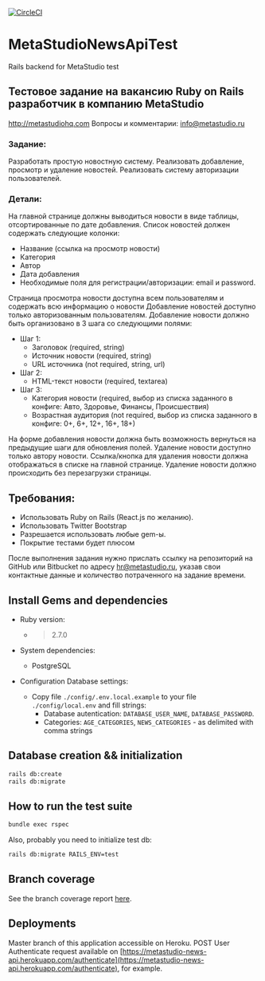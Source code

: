 [![CircleCI](https://circleci.com/gh/r72cccp/MetaStudioNewsApiTest.svg?style=svg)](https://circleci.com/gh/r72cccp/MetaStudioNewsApiTest)

# MetaStudioNewsApiTest
Rails backend for MetaStudio test

## Тестовое задание на вакансию Ruby on Rails разработчик в компанию MetaStudio

http://metastudiohq.com
Вопросы и комментарии: info@metastudio.ru

### Задание:

Разработать простую новостную систему. Реализовать добавление, просмотр и удаление новостей. Реализовать систему
авторизации пользователей.

### Детали:

На главной странице должны выводиться новости в виде таблицы, отсортированные по дате добавления. Список новостей должен
содержать следующие колонки:
  * Название (ссылка на просмотр новости)
  * Категория
  * Автор
  * Дата добавления
  * Необходимые поля для регистрации/авторизации: email и password.

Страница просмотра новости доступна всем пользователям и содержать всю информацию о новости
Добавление новостей доступно только авторизованным пользователям.
Добавление новости должно быть организовано в 3 шага со следующими полями:
  * Шаг 1:
    - Заголовок (required, string)
    - Источник новости (required, string)
    - URL источника (not required, string, url)
  * Шаг 2:
    - HTML-текст новости (required, textarea)
  * Шаг 3:
    - Категория новости (required, выбор из списка заданного в конфиге: Авто, Здоровье, Финансы, Происшествия)
    - Возрастная аудитория (not required, выбор из списка заданного в конфиге: 0+, 6+, 12+, 16+, 18+)

На форме добавления новости должна быть возможность вернуться на предыдущие шаги для обновления полей.
Удаление новости доступно только автору новости. Ссылка/кнопка для удаления новости должна отображаться в списке на
главной странице. Удаление новости должно происходить без перезагрузки страницы.



## Требования:

* Использовать Ruby on Rails (React.js по желанию).
* Использовать Twitter Bootstrap
* Разрешается использовать любые gem-ы.
* Покрытие тестами будет плюсом

После выполнения задания нужно прислать ссылку на репозиторий на GitHub или Bitbucket по адресу hr@metastudio.ru, указав
свои контактные данные и количество потраченного на задание времени.


## Install Gems and dependencies
* Ruby version:
  - > 2.7.0

* System dependencies:
  - PostgreSQL

* Configuration
  Database settings:
  - Copy file `./config/.env.local.example` to your file `./config/local.env` and fill strings:
    - Database autentication: `DATABASE_USER_NAME`, `DATABASE_PASSWORD`.
    - Categories: `AGE_CATEGORIES`, `NEWS_CATEGORIES` - as delimited with comma strings

## Database creation && initialization
  ```bash
  rails db:create
  rails db:migrate
  ```

## How to run the test suite
  ```bash
  bundle exec rspec
  ```

  Also, probably you need to initialize test db:
  ```bash
  rails db:migrate RAILS_ENV=test
  ```

## Branch coverage
  See the branch coverage report [here](https://htmlpreview.github.io/?https://github.com/r72cccp/MetaStudioNewsApiTest/blob/master/public/coverage/index.html).

## Deployments
  Master branch of this application accessible on Heroku.
  POST User Authenticate request available on [https://metastudio-news-api.herokuapp.com/authenticate](https://metastudio-news-api.herokuapp.com/authenticate),
  for example.
